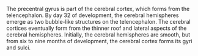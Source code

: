 The precentral gyrus is part of the cerebral cortex, which forms from the telencephalon. By day 32 of development, the cerebral hemispheres emerge as two bubble-like structures on the telencephalon. The cerebral cortices eventually form from the thinner roof and lateral aspects of the cerebral hemispheres. Initially, the cerebral hemispheres are smooth, but from six to nine months of development, the cerebral cortex forms its gyri and sulci.